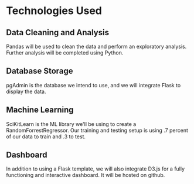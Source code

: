 # Technologies Used
## Data Cleaning and Analysis
Pandas will be used to clean the data and perform an exploratory analysis. Further analysis will be completed using Python.

## Database Storage
pgAdmin is the database we intend to use, and we will integrate Flask to display the data.

## Machine Learning
SciKitLearn is the ML library we'll be using to create a RandomForrestRegressor. Our training and testing setup is using .7 percent of our data to train and .3 to test.

## Dashboard
In addition to using a Flask template, we will also integrate D3.js for a fully functioning and interactive dashboard. It will be hosted on github.